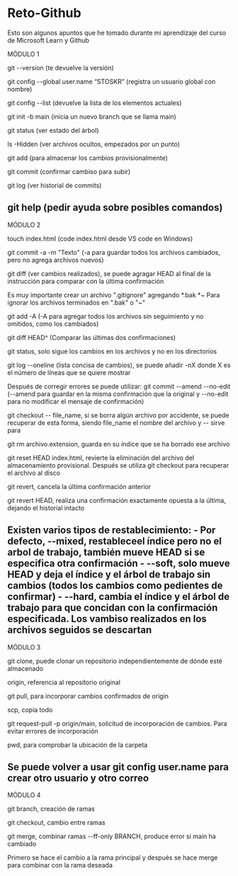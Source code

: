 # Reto-Github
Esto son algunos apuntos que he tomado durante mi aprendizaje del curso de Microsoft Learn y Github

MÓDULO 1

git --version (te devuelve la versión)

git config --global user.name “STOSKR” (registra un usuario global con nombre)

git config --list (devuelve la lista de los elementos actuales)

git init -b main (inicia un nuevo branch que se llama main)

git status (ver estado del árbol)

ls -Hidden (ver archivos ocultos, empezados por un punto)

git add (para almacenar los cambios provisionalmente)

git commit (confirmar cambiso para subir)

git log (ver historial de commits)

git help (pedir ayuda sobre posibles comandos)
----------------------------------------------

MÓDULO 2

touch index.html 
(code index.html desde VS code en Windows)

git commit -a -m "Texto" (-a para guardar todos los archivos cambiados, pero no agrega archivos nuevos)

git diff (ver cambios realizados), se puede agragar HEAD al final de la instrucción para comparar con la última confirmación

Es muy importante crear un archivo ".gitignore" agregando
    *.bak
    *~
Para ignorar los archivos terminados en ".bak" o "~"

git add -A (-A para agregar todos los archivos sin seguimiento y no omitidos, como los cambiados)

git diff HEAD^ (Comparar las últimas dos confirmaciones)

git status, solo sigue los cambios en los archivos y no en los directorios

git log --oneline (lista concisa de cambios), se puede añadir -nX donde X es el número de líneas que se quiere mostrar

Después de corregir errores se puede utilizar:
git commit --amend --no-edit (--amend para guardar en la misma confirmación que la original y --no-edit para no modificar el mensaje de confirmación)

git checkout -- file_name, si se borra algún archivo por accidente, se puede recuperar de esta forma, siendo file_name el nombre del archivo y -- sirve para 

git rm archivo.extension, guarda en su índice que se ha borrado ese archivo

git reset HEAD index.html, revierte la eliminación del archivo del almacenamiento provisional. Después se utiliza git checkout para recuperar el archivo al disco

git revert, cancela la última confirmación anterior

git revert HEAD, realiza una confirmación exactamente opuesta a la última, dejando el historial intacto

Existen varios tipos de restablecimiento:
    - Por defecto, --mixed, restableceel índice pero no el arbol de trabajo, también mueve HEAD si se especifica otra confirmación
    - --soft, solo mueve HEAD y deja el índice y el 
    árbol de trabajo sin cambios (todos los cambios como pedientes de confirmar)
    - --hard, cambia el índice y el árbol de trabajo para que concidan con la confirmación especificada. Los vambiso realizados en los archivos seguidos se descartan
----------------------------------------------

MÓDULO 3

git clone, puede clonar un repositorio independientemente de dónde esté almacenado

origin, referencia al repositorio original

git pull, para incorporar cambios confirmados de origin

scp, copia todo

git request-pull -p origin/main, solicitud de incorporación de cambios. Para evitar errores de incorporación

pwd, para comprobar la ubicación de la carpeta

Se puede volver a usar git config user.name para crear otro usuario y otro correo
----------------------------------------------

MÓDULO 4

git branch, creación de ramas

git checkout, cambio entre ramas

git merge, combinar ramas
    --ff-only BRANCH, produce error si main ha cambiado 
    
Primero se hace el cambio a la rama principal y después se hace merge para combinar con la rama deseada




